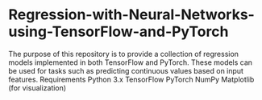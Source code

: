 # Regression-with-Neural-Networks-using-TensorFlow-and-PyTorch
The purpose of this repository is to provide a collection of regression models implemented in both TensorFlow and PyTorch. These models can be used for tasks such as predicting continuous values based on input features.
Requirements
Python 3.x
TensorFlow
PyTorch
NumPy
Matplotlib (for visualization)
